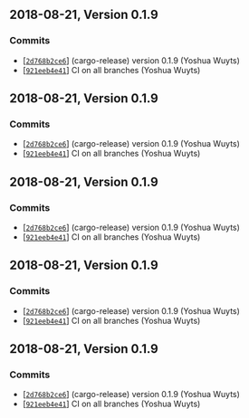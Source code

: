## 2018-08-21, Version 0.1.9
### Commits
- [[`2d768b2ce6`](https://github.com/yoshuawuyts/github-templates/commits/2d768b2ce6e4361eff21adfcdd270e72577fe0b6)] (cargo-release) version 0.1.9 (Yoshua Wuyts)
- [[`921eeb4e41`](https://github.com/yoshuawuyts/github-templates/commits/921eeb4e41daefca479a32a22e28ec7cfc10deb8)] CI on all branches (Yoshua Wuyts)

## 2018-08-21, Version 0.1.9
### Commits
- [[`2d768b2ce6`](https://github.com/yoshuawuyts/github-templates/commits/2d768b2ce6e4361eff21adfcdd270e72577fe0b6)] (cargo-release) version 0.1.9 (Yoshua Wuyts)
- [[`921eeb4e41`](https://github.com/yoshuawuyts/github-templates/commits/921eeb4e41daefca479a32a22e28ec7cfc10deb8)] CI on all branches (Yoshua Wuyts)

## 2018-08-21, Version 0.1.9
### Commits
- [[`2d768b2ce6`](https://github.com/yoshuawuyts/github-templates/commits/2d768b2ce6e4361eff21adfcdd270e72577fe0b6)] (cargo-release) version 0.1.9 (Yoshua Wuyts)
- [[`921eeb4e41`](https://github.com/yoshuawuyts/github-templates/commits/921eeb4e41daefca479a32a22e28ec7cfc10deb8)] CI on all branches (Yoshua Wuyts)

## 2018-08-21, Version 0.1.9
### Commits
- [[`2d768b2ce6`](https://github.com/yoshuawuyts/github-templates/commits/2d768b2ce6e4361eff21adfcdd270e72577fe0b6)] (cargo-release) version 0.1.9 (Yoshua Wuyts)
- [[`921eeb4e41`](https://github.com/yoshuawuyts/github-templates/commits/921eeb4e41daefca479a32a22e28ec7cfc10deb8)] CI on all branches (Yoshua Wuyts)

## 2018-08-21, Version 0.1.9
### Commits
- [[`2d768b2ce6`](https://github.com/yoshuawuyts/github-templates/commits/2d768b2ce6e4361eff21adfcdd270e72577fe0b6)] (cargo-release) version 0.1.9 (Yoshua Wuyts)
- [[`921eeb4e41`](https://github.com/yoshuawuyts/github-templates/commits/921eeb4e41daefca479a32a22e28ec7cfc10deb8)] CI on all branches (Yoshua Wuyts)

